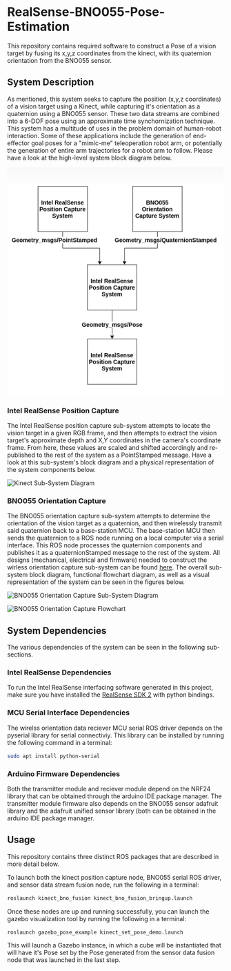 # RealSense-BNO055-Pose-Estimation
This repository contains required software to construct a Pose of a vision target by fusing its x,y,z coordinates from the kinect, with its quaternion orientation from the BNO055 sensor.

## System Description
As mentioned, this system seeks to capture the position (x,y,z coordinates) of a vision target using a Kinect, while capturing it's orientation as a quaternion using a BNO055 sensor. These two data streams are combined into a 6-DOF pose using an approximate time synchornization technique. This system has a multitude of uses in the problem domain of human-robot interaction. Some of these applications include the generation of end-effector goal poses for a "mimic-me" teleoperation robot arm, or potentially the generation of entire arm trajectories for a robot arm to follow. Please have a look at the high-level system block diagram below.

![Overall System Diagram](./documentation/images/TotalSystemDiagram_RealSense.png)

### Intel RealSense Position Capture
The Intel RealSense position capture sub-system attempts to locate the vision target in a given RGB frame, and then attempts to extract the vision target's approximate depth and X,Y coordinates in the camera's coordinate frame. From here, these values are scaled and shifted accordingly and re-published to the rest of the system as a PointStamped message. Have a look at this sub-system's block diagram and a physical representation of the system components below. 

![Kinect Sub-System Diagram](./documentation/images/kinectPosCapsubSystem.png)

### BNO055 Orientation Capture
The BNO055 orientation capture sub-system attempts to determine the orientation of the vision target as a quaternion, and then wirelessly transmit said quaternion back to a base-station MCU. The base-station MCU then sends the quaternion to a ROS node running on a local computer via a serial interface. This ROS node processes the quaternion components and publishes it as a quaternionStamped message to the rest of the system. All designs (mechanical, electrical and firmware) needed to construct the wirless orientation capture sub-system can be found [here](https://github.com/sherrardTr4129/Kinect-BNO055-Pose-Estimation/tree/main/orientation_capture_subsystem_hardware_and_firmware). The overall sub-system block diagram, functional flowchart diagram, as well as a visual representation of the system can be seen in the figures below.


![BNO055 Orientation Capture Sub-System Diagram](./documentation/images/wirelessBNODiagram.png)


![BNO055 Orientation Capture Flowchart](./documentation/images/orientationCaptureSystem.png)

## System Dependencies
The various dependencies of the system can be seen in the following sub-sections.

### Intel RealSense Dependencies
To run the Intel RealSense interfacing software generated in this project, make sure you have installed the [RealSense SDK 2](https://dev.intelrealsense.com/docs/compiling-librealsense-for-linux-ubuntu-guide) with python bindings.

### MCU Serial Interface Dependencies
The wirelss orientation data reciever MCU serial ROS driver depends on the pyserial library for serial connectiviy. This library can be installed by running the following command in a terminal:

```bash
sudo apt install python-serial
```

### Arduino Firmware Dependencies
Both the transmitter module and reciever module depend on the NRF24 library that can be obtained through the arduino IDE package manager. The transmitter module firmware also depends on the BNO055 sensor adafruit library and the adafruit unified sensor library (both can be obtained in the arduino IDE package manager. 

## Usage
This repository contains three distinct ROS packages that are described in more detail below. 

To launch both the kinect position capture node, BNO055 serial ROS driver, and sensor data stream fusion node, run the following in a terminal:
```bash
roslaunch kinect_bno_fusion kinect_bno_fusion_bringup.launch
```

Once these nodes are up and running successfully, you can launch the gazebo visualization tool by running the following in a terminal:
```bash
roslaunch gazebo_pose_example kinect_set_pose_demo.launch
```
This will launch a Gazebo instance, in which a cube will be instantiated that will have it's Pose set by the Pose generated from the sensor data fusion node that was launched in the last step.
